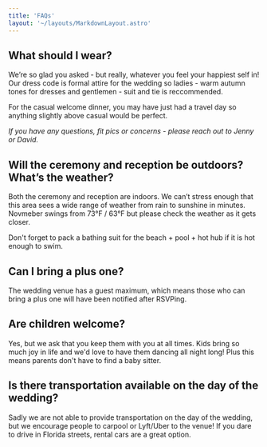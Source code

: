```yaml
---
title: 'FAQs'
layout: '~/layouts/MarkdownLayout.astro'
---
```


## What should I wear?

We’re so glad you asked - but really, whatever you feel your happiest self in! Our dress code is formal attire for the wedding so ladies - warm autumn tones for dresses and gentlemen - suit and tie is reccommended.

For the casual welcome dinner, you may have just had a travel day so anything slightly above casual would be perfect.

_If you have any questions, fit pics or concerns - please reach out to Jenny or David._

## Will the ceremony and reception be outdoors? What’s the weather?

Both the ceremony and reception are indoors.
We can’t stress enough that this area sees a wide range of weather from rain to sunshine in minutes. Novmeber swings from 73°F / 63°F but please check the weather as it gets closer.

Don't forget to pack a bathing suit for the beach + pool + hot hub if it is hot enough to swim.

## Can I bring a plus one?

The wedding venue has a guest maximum, which means those who can bring a plus one will have been notified after RSVPing.

## Are children welcome?

Yes, but we ask that you keep them with you at all times. Kids bring so much joy in life and we'd love to have them dancing all night long! Plus this means parents don't have to find a baby sitter.

## Is there transportation available on the day of the wedding?

Sadly we are not able to provide transportation on the day of the wedding, but we encourage people to carpool or Lyft/Uber to the venue! If you dare to drive in Florida streets, rental cars are a great option.
